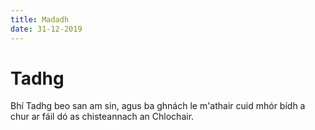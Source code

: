 ```yaml
---
title: Madadh
date: 31-12-2019
---
```


# Tadhg

Bhí Tadhg beo san am sin, agus ba ghnách le
m'athair cuid mhór bídh a chur ar fáil dó as
chisteannach an Chlochair.
